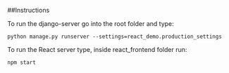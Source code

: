 ##Instructions

To run the django-server go into the root folder and type:

	python manage.py runserver --settings=react_demo.production_settings

To run the React server type, inside react_frontend folder run:

	npm start 
